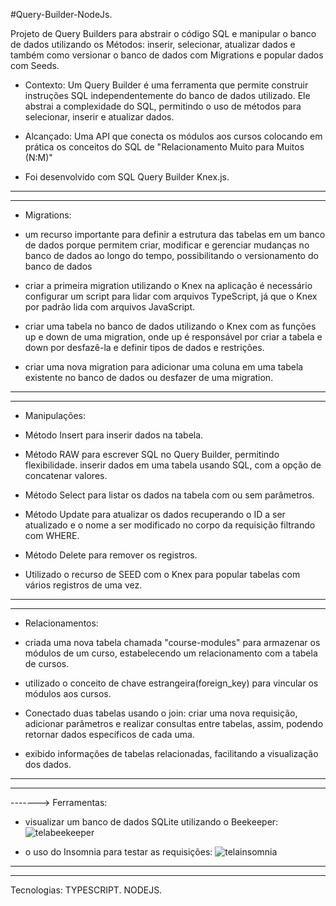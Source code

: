 #Query-Builder-NodeJs.
 
 Projeto de Query Builders para abstrair o código SQL e manipular o banco de dados utilizando os Métodos: inserir, selecionar, atualizar dados e também como versionar o banco de dados com Migrations e popular dados com Seeds.

- Contexto: Um Query Builder é uma ferramenta que permite construir instruções SQL independentemente do banco de dados utilizado. Ele abstrai a complexidade do SQL, permitindo o uso de métodos para selecionar, inserir e atualizar dados.
- Alcançado: Uma API que conecta os módulos aos cursos colocando em prática os conceitos do SQL de "Relacionamento Muito para Muitos (N:M)"

- Foi desenvolvido com SQL Query Builder Knex.js.

____________________________________________________________________________________________________________________________________________________________________________________________________________________
____________________________________________________________________________________________________________________________________________________________________________________________________________________
- Migrations:
  
- um recurso importante para definir a estrutura das tabelas em um banco de dados porque permitem criar, modificar e gerenciar mudanças no banco de dados ao longo do tempo, possibilitando o versionamento do banco de dados
- criar a primeira migration utilizando o Knex na aplicação é necessário configurar um script para lidar com arquivos TypeScript, já que o Knex por padrão lida com arquivos JavaScript.
- criar uma tabela no banco de dados utilizando o Knex com as funções up e down de uma migration, onde up é responsável por criar a tabela e down por desfazê-la e definir tipos de dados e restrições.
- criar uma nova migration para adicionar uma coluna em uma tabela existente no banco de dados ou desfazer de uma migration.

____________________________________________________________________________________________________________________________________________________________________________________________________________________
____________________________________________________________________________________________________________________________________________________________________________________________________________________
- Manipulações:
  
- Método Insert para inserir dados na tabela.
- Método RAW para escrever SQL no Query Builder, permitindo flexibilidade. inserir dados em uma tabela usando SQL, com a opção de concatenar valores.
- Método Select para listar os dados na tabela com ou sem parâmetros.
- Método Update para atualizar os dados recuperando o ID a ser atualizado e o nome a ser modificado no corpo da requisição filtrando com WHERE.
- Método Delete para remover os registros.
- Utilizado o recurso de SEED com o Knex para popular tabelas com vários registros de uma vez.
____________________________________________________________________________________________________________________________________________________________________________________________________________________
____________________________________________________________________________________________________________________________________________________________________________________________________________________
- Relacionamentos:
  
- criada uma nova tabela chamada "course-modules" para armazenar os módulos de um curso, estabelecendo um relacionamento com a tabela de cursos.
- utilizado o conceito de chave estrangeira(foreign_key) para vincular os módulos aos cursos.
- Conectado duas tabelas usando o join: criar uma nova requisição, adicionar parâmetros e realizar consultas entre tabelas, assim, podendo retornar dados específicos de cada uma.
- exibido informações de tabelas relacionadas, facilitando a visualização dos dados.
____________________________________________________________________________________________________________________________________________________________________________________________________________________
____________________________________________________________________________________________________________________________________________________________________________________________________________________
-------> Ferramentas:

- visualizar um banco de dados SQLite utilizando o Beekeeper:
![telabeekeeper](https://github.com/user-attachments/assets/33fb1dd3-d258-41f0-a378-df64ad117590)

- o uso do Insomnia para testar as requisições:
![telainsomnia](https://github.com/user-attachments/assets/f5e9bc6b-2da6-453e-b680-1f786a2a9a68)

____________________________________________________________________________________________________________________________________________________________________________________________________________________
____________________________________________________________________________________________________________________________________________________________________________________________________________________

Tecnologias: TYPESCRIPT. NODEJS.
